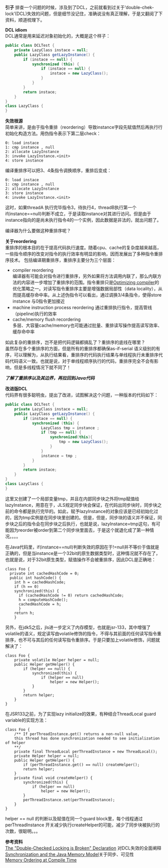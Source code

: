**引子** 
排查一个问题的时候，涉及到了DCL，之前就看到过关于‘double-chek-lock’(DCL)失效的问题，但是细节没记住，准确说没有真正理解，于是又翻阅了下资料，顺道梳理下。  

**DCL idiom**  
DCL通常是用来延迟对象初始化的，大概是这个样子：  
```java 
public class DCLTest {
    private LazyClass instace = null;
    public LazyClass getLazyInstance() {
        if (instace == null) {
            synchronized (this) {
                if (instace == null) {
                    instace = new LazyClass();
                }
            }
        }
        return instace;
    }
}
class LazyClass {
}
```  
**失效根源**   
简单来讲，是由于指令重排（reordering）导致instance字段先赋值然后再执行行初始化构造方法。用伪指令表示下第二层check：
```
0: load instace
1: cmp instance , null
2: allocate LazyInstance 
3: invoke LazyInstance.<init>
4: store instance 
```
编译重排序可以把3、4条指令调换顺序，重排后变成：
```
0: load instace
1: cmp instance , null
2: allocate LazyInstance 
3: store instance 
4: invoke LazyInstance.<init>
```
这时，如果threadA 执行完毕指令3，待执行4，threadB执行第一个if(instance==null)判断不成立，于是读取instance对其进行访问。但是由于instance指向的是尚未执行指令4的一个实例，因此数据是非法的，就出问题了。  

编译器为什么要做这种重排序呢？   

**关于reordering**  
重排序的根本目的在于提高代码执行速度。随着cpu、cache的复杂度越来越高，一些指令顺序的改变对指令的执行效率有明显的影响，因而发展出了多种指令重排序技术。
包括编译期重排序，重排序主要分为三个层面：  
- compiler reordering  
  编译器有可能会对指令进行重排序，另外如果将方法调用内联了，那么内联方法的内容进一步增加了重排序的范围。指令重排只是[Optimizing compiler](http://en.wikipedia.org/wiki/Optimizing_compiler#Data-flow_optimizations)的优化策略之一。对读写指令重排序主要是增强数据局部性（data locality），从而提高缓存命中率。从上述伪指令可以看出，通过调换3/4条指令，使得store instance 与0指令更加接近
- machine instruction process reordering 
  通过重排执行指令，提高管线（pipeline)执行的效率
- cache/memory flush recordering  
  多层、大容量cache/memory也可能通过批量、重排读写操作提高读写效率、缓存命中率  

如此复杂的重排序，岂不是把代码逻辑都搞乱了？重排序的底线在哪里？  
虽然存在多个重排序的方面，但是所有的重排序都确保as-if-serial 语义级别的有序，可以理解为，从执行结果看，重排序的代码执行结果与单线程执行未重排序代码代码语义一致。也就是说，对于单线程顺序执行的代码，重排序完全不会有影响，但是多线程情况下就不同了！  

___了解了重排序以及其边界，再拉回到Java代码___  

**改进版DCL**  
代码界有很多聪明虫，提出了改进，试图解决这个问题，一种版本的代码如下：  
```java 
public class DCLTest {
    private LazyClass instace = null;
    public LazyClass getLazyInstance() {
        if (instace == null) {
            synchronized (this) {
                LazyClass tmp = instance ;
                if (tmp == null) {
                    synchronized(this){
                        tmp = new LazyClass();
                    }
                }
                instance = tmp ;
            }
        }
        return instace;
    }
}
class LazyClass {
}
```  
这里又创建了一个局部变量tmp，并且在内部同步块之外将tmp赋值给lazyInstance，用意在于，JLS规定同步块会保证，在代码出同步块时，同步块之前的命令都是执行完毕的。如此，赋予lazyInstance的对象应该是已经初始化过的，因为tmp实例是在同步块里创建的。但是，但是，同步块的语义并不保证，同步块之后的指令会在同步块之后执行，也就是说，lazyInstance=tmp这句，有可能因为reorder被order到第二个同步块里面去，于是这个就退化成了第一种情况。。。。  

在Java代码里，if(instance==null)判断失效的原因在于!=null并不等价于值就是正确的，但是当instance是一个32bit的原生数据类型时，这种情况就不存在了，也就是说，对于32bit原生类型，赋值操作不会被重排序，因此DCL是正确地：
```
class Foo { 
  private int cachedHashCode = 0;
  public int hashCode() {
    int h = cachedHashCode;
    if (h == 0) 
    synchronized(this) {
      if (cachedHashCode != 0) return cachedHashCode;
      h = computeHashCode();
      cachedHashCode = h;
      }
    return h;
    }
```  

另外，在jdk5之后，jls进一步定义了内存模型，也就是jsr-133，其中增强了volatile的语义，规定读写由volatile修饰的指令，不得与其前面的任何读写指令重排序，也不可与其后的任何读写指令重排序。于是只要加上volatile修饰，问题就解决了：
```
class Foo {
    private volatile Helper helper = null;
    public Helper getHelper() {
        if (helper == null) {
            synchronized(this) {
                if (helper == null)
                    helper = new Helper();
            }
        }
        return helper;
    }
}
```  

在JSR133之前，为了实现lazy initialize的效果，有种结合ThreadLocal guard variable的实现方法：
```
class Foo {
    /** If perThreadInstance.get() returns a non-null value, 
    this thread has done synchronization needed to see initialization of helper 
	**/
    private final ThreadLocal perThreadInstance = new ThreadLocal();
    private Helper helper = null;
    public Helper getHelper() {
        if (perThreadInstance.get() == null) createHelper();
        return helper;
    }
    private final void createHelper() {
        synchronized(this) {
            if (helper == null)
                helper = new Helper();
        }
        perThreadInstance.set(perThreadInstance);
    }
}
```  
helper == null 的判断以及赋值在同一个guard block里，每个线程通过perThreadInstance 开关减少执行createHelper的可能，减少了同步块被执行的次数，很聪明。。。


**参考资料**  
[The "Double-Checked Locking is Broken" Declaration](http://www.cs.umd.edu/~pugh/java/memoryModel/DoubleCheckedLocking.html) 对DCL失效的全面阐释  
[Synchronization and the Java Memory Model](http://gee.cs.oswego.edu/dl/cpj/jmm.html)关于同步、可见性  
[Memory Ordering at Compile Time](http://preshing.com/20120625/memory-ordering-at-compile-time)

